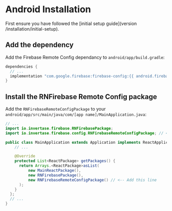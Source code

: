 # Android Installation

First ensure you have followed the [initial setup guide](version /installation/initial-setup).

## Add the dependency

Add the Firebase Remote Config dependancy to `android/app/build.gradle`:

```groovy
dependencies {
  // ...
  implementation "com.google.firebase:firebase-config:{{ android.firebase.version }}"
}
```

## Install the RNFirebase Remote Config package

Add the `RNFirebaseRemoteConfigPackage` to your `android/app/src/main/java/com/[app name]/MainApplication.java`:

```java
// ...
import io.invertase.firebase.RNFirebasePackage;
import io.invertase.firebase.config.RNFirebaseRemoteConfigPackage; // <-- Add this line

public class MainApplication extends Application implements ReactApplication {
    // ...

    @Override
    protected List<ReactPackage> getPackages() {
      return Arrays.<ReactPackage>asList(
          new MainReactPackage(),
          new RNFirebasePackage(),
          new RNFirebaseRemoteConfigPackage() // <-- Add this line
      );
    }
  };
  // ...
}
```
